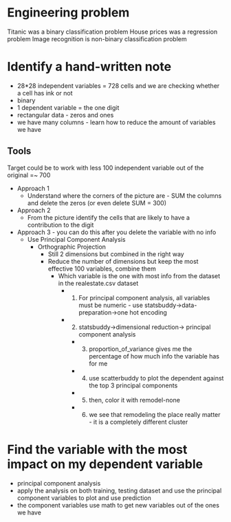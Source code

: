 # Engineering problem
Titanic was a binary classification problem
House prices was a regression problem
Image recognition is non-binary classification problem
# Identify a hand-written note
- 28*28 independent variables = 728 cells and we are checking whether a cell has ink or not
- binary
- 1 dependent variable = the one digit
- rectangular data - zeros and ones
- we have many columns - learn how to reduce the amount of variables we have
## Tools
Target could be to work with less 100 independent variable out of the original =~ 700
- Approach 1
    - Understand where the corners of the picture are - SUM the columns and delete the zeros (or even delete SUM = 300)
- Approach 2
    - From the picture identify the cells that are likely to have a contribution to the digit
- Approach 3 - you can do this after you delete the variable with no info
    - Use Principal Component Analysis  
        - Orthographic Projection
            - Still 2 dimensions but combined in the right way
            - Reduce the number of dimensions but keep the most effective 100 variables, combine them
                - Which variable is the one with most info from the dataset in the realestate.csv dataset
                    - 1. For principal component analysis, all variables must be numeric - use statsbuddy->data-preparation->one hot encoding
                    - 2. statsbuddy->dimensional reduction-> principal component analysis
                        - 3. proportion_of_variance gives me the percentage of how much info the variable has for me
                        - 4. use scatterbuddy to plot the dependent against the top 3 principal components
                        - 5. then, color it with remodel-none
                        - 6. we see that remodeling the place really matter - it is a completely different cluster

# Find the variable with the most impact on my dependent variable
- principal component analysis
- apply the analysis on both training, testing dataset and use the principal component variables to plot and use prediction
- the component variables use math to get new variables out of the ones we have